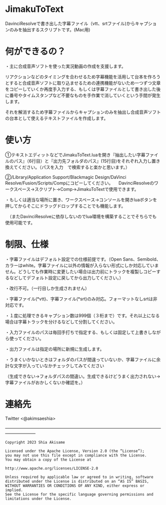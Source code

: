 # JimakuToText
DavinciResolveで書き出した字幕ファイル（vtt、srtファイル)からキャプションのみを抽出するスクリプトです。(Mac用)



# 何ができるの？
・主に合成音声ソフトを使った実況動画の作成を支援します。

リアクションなどのタイミングを合わせるため字幕機能を活用して台本を作ろうとすると合成音声ソフトに取り込ませるための連携機能がないため一つずつ文章をコピーしていくか再度手入力する、もしくは字幕ファイルとして書き出した後に番号やタイムスタンプなど不要なものを手作業で消していくという手間が発生します。

それを解消するため字幕ファイルからキャプションのみを抽出し合成音声ソフトの台本として使えるテキストファイルを作成します。




# 使い方
①テキストエディットなどでJimakuToText.luaを開き『抽出したい字幕ファイルのパス』（6行目）と『出力先フォルダのパス』(15行目)をそれぞれ入力し置き換えてください。（パスを入力　で検索すると楽かと思います。）


②/Library/Application Support/Blackmagic Design/DaVinci Resolve/Fusion/Scripts/Compにコピーしてください。 
　DavinciResolveのワークスペース→スクリプト→Comp→JimakuToTextで使用できます。
 
・もしくは適当な場所に置き、ワークスペース→コンソールを開きluaボタンを押してからそこにドラッグドロップすることでも機能します。

　（またDavinciResolveに依存しないのでlua環境を構築することでそちらでも使用可能です。




# 制限、仕様
・字幕ファイルはデフォルト設定での仕様前提です。（Open Sans、Semibold、カラーはwhite。字幕ファイルに<b></b>以外の情報が入らない形式にしか対応していません。どうしても作業時に変更したい場合は出力前にトラックを複製しコピーするなどしてデフォルト設定に戻してから出力してください。）
 
・改行不可。（一行目しか生成されません）

・字幕ファイル(*vtt)、字幕ファイル(*srt)のみ対応。フォーマットなしsrtは非対応です。

・１度に処理できるキャプション数は999個（３桁まで）です。それ以上になる場合は字幕トラックを分けるなどして分割してください。
  
・入力ファイルのパスは毎回手打ちで指定する、もしくは固定して上書きしながら使ってください。

・出力ファイルは指定の場所に新規に生成します。
 





・うまくいかないときはフォルダのパスが間違っていないか、字幕ファイルに余計な文字が入っていなかチェックしてみてください

（生成できない→フォルダパスの間違い。生成できるけどうまく出力されない→字幕ファイルがおかしくないか確認を。）
 



# 連絡先
Twitter <@akimsaeshia>

———————————————————————————————————————————

    Copyright 2023 Shia Akisame

    Licensed under the Apache License, Version 2.0 (the “License”);
    you may not use this file except in compliance with the License.
    You may obtain a copy of the License at

    http://www.apache.org/licenses/LICENSE-2.0

    Unless required by applicable law or agreed to in writing, software
    distributed under the License is distributed on an “AS IS” BASIS,
    WITHOUT WARRANTIES OR CONDITIONS OF ANY KIND, either express or implied.
    See the License for the specific language governing permissions and
    limitations under the License.
